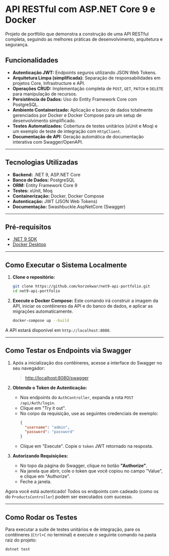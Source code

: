 # API RESTful com ASP.NET Core 9 e Docker

Projeto de portfólio que demonstra a construção de uma API RESTful completa, seguindo as melhores práticas de desenvolvimento, arquitetura e segurança.

## Funcionalidades

-   **Autenticação JWT:** Endpoints seguros utilizando JSON Web Tokens.
-   **Arquitetura Limpa (simplificada):** Separação de responsabilidades em projetos Core, Infrastructure e API.
-   **Operações CRUD:** Implementação completa de `POST`, `GET`, `PATCH` e `DELETE` para manipulação de recursos.
-   **Persistência de Dados:** Uso do Entity Framework Core com PostgreSQL.
-   **Ambiente Containerizado:** Aplicação e banco de dados totalmente gerenciados por Docker e Docker Compose para um setup de desenvolvimento simplificado.
-   **Testes Automatizados:** Cobertura de testes unitários (xUnit e Moq) e um exemplo de teste de integração com `HttpClient`.
-   **Documentação de API:** Geração automática de documentação interativa com Swagger/OpenAPI.

---

## Tecnologias Utilizadas

-   **Backend:** .NET 9, ASP.NET Core
-   **Banco de Dados:** PostgreSQL
-   **ORM:** Entity Framework Core 9
-   **Testes:** xUnit, Moq
-   **Containerização:** Docker, Docker Compose
-   **Autenticação:** JWT (JSON Web Tokens)
-   **Documentação:** Swashbuckle.AspNetCore (Swagger)

---

## Pré-requisitos

-   [.NET 9 SDK](https://dotnet.microsoft.com/download/dotnet/9.0)
-   [Docker Desktop](https://www.docker.com/products/docker-desktop)

---

## Como Executar o Sistema Localmente

1.  **Clone o repositório:**
    ```bash
    git clone https://github.com/korzekwar/net9-api-portfolio.git
    cd net9-api-portfolio
    ```

2.  **Execute o Docker Compose:**
    Este comando irá construir a imagem da API, iniciar os contêineres da API e do banco de dados, e aplicar as migrações automaticamente.
    ```bash
    docker-compose up --build
    ```

A API estará disponível em `http://localhost:8080`.

---

## Como Testar os Endpoints via Swagger

1.  Após a inicialização dos contêineres, acesse a interface do Swagger no seu navegador:
    > [http://localhost:8080/swagger](http://localhost:8080/swagger)

2.  **Obtendo o Token de Autenticação:**
    -   Nos endpoints do `AuthController`, expanda a rota `POST /api/Auth/login`.
    -   Clique em "Try it out".
    -   No corpo da requisição, use as seguintes credenciais de exemplo:
        ```json
        {
          "username": "admin",
          "password": "password"
        }
        ```
    -   Clique em "Execute". Copie o `token` JWT retornado na resposta.

3.  **Autorizando Requisições:**
    -   No topo da página do Swagger, clique no botão **"Authorize"**.
    -   Na janela que abrir, cole o token que você copiou no campo "Value", e clique em "Authorize".
    -   Feche a janela.

Agora você está autenticado! Todos os endpoints com cadeado (como os do `ProductsController`) podem ser executados com sucesso.

---

## Como Rodar os Testes

Para executar a suíte de testes unitários e de integração, pare os contêineres (`Ctrl+C` no terminal) e execute o seguinte comando na pasta raiz do projeto:

```bash
dotnet test
```